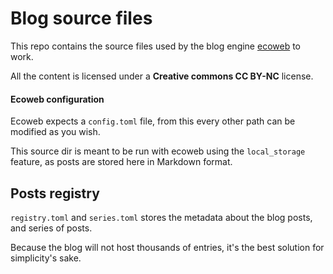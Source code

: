# Blog source files

This repo contains the source files used by the blog engine [ecoweb](https://github.com/litchipi/ecoweb) to work.

All the content is licensed under a **Creative commons CC BY-NC** license.

#### Ecoweb configuration

Ecoweb expects a `config.toml` file, from this every other path can be modified as you wish.

This source dir is meant to be run with ecoweb using the `local_storage` feature, as posts are stored here in Markdown format.

## Posts registry

`registry.toml` and `series.toml` stores the metadata about the blog posts, and series of posts.

Because the blog will not host thousands of entries, it's the best solution for simplicity's sake.
